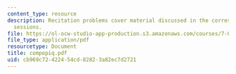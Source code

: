 ```yaml
---
content_type: resource
description: Recitation problems cover material discussed in the corresponding lecture
  sessions.
file: https://ol-ocw-studio-app-production.s3.amazonaws.com/courses/7-012-introduction-to-biology-fall-2004/cb969c72422454cd82823a82ec7d2721_compepiq.pdf
file_type: application/pdf
resourcetype: Document
title: compepiq.pdf
uid: cb969c72-4224-54cd-8282-3a82ec7d2721
---
```

